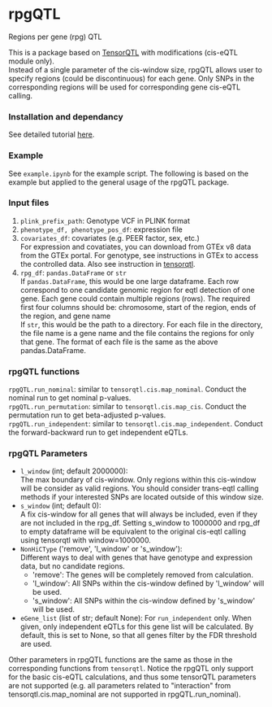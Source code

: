 # rpgQTL
Regions per gene (rpg) QTL

This is a package based on [TensorQTL](https://github.com/broadinstitute/tensorqtl) with modifications (cis-eQTL module only).  
Instead of a single parameter of the cis-window size, rpgQTL allows user to specify regions (could be discontinuous) for each gene. Only SNPs in the corresponding regions will be used for corresponding gene cis-eQTL calling.

### Installation and dependancy
See detailed tutorial [here](https://github.com/GenEvoBioinfLab/rpgQTL/blob/main/install/README.md).  

### Example
See `example.ipynb` for the example script. The following is based on the example but applied to the general usage of the rpgQTL package.

### Input files
1. `plink_prefix_path`: Genotype VCF in PLINK format  
2. `phenotype_df, phenotype_pos_df`: expression file  
3. `covariates_df`: covariates (e.g. PEER factor, sex, etc.)  
For expression and covatiates, you can download from GTEx v8 data from the GTEx portal. For genotype, see instructions in GTEx to access the controlled data.
Also see instruction in [tensorqtl](https://github.com/broadinstitute/tensorqtl).  
4. `rpg_df`: `pandas.DataFrame` or `str`  
If `pandas.DataFrame`, this would be one large dataframe. Each row correspond to one candidate genomic region for eqtl detection of one gene. Each gene could contain multiple regions (rows). The required first four columns should be: chromosome, start of the region, ends of the region, and gene name  
If `str`, this would be the path to a directory. For each file in the directory, the file name is a gene name and the file contains the regions for only that gene. The format of each file is the same as the above pandas.DataFrame.

### rpgQTL functions
`rpgQTL.run_nominal`: similar to `tensorqtl.cis.map_nominal`. Conduct the nominal run to get nominal p-values.  
`rpgQTL.run_permutation`: similar to `tensorqtl.cis.map_cis`. Conduct the permutation run to get beta-adjusted p-values.  
`rpgQTL.run_independent`: similar to `tensorqtl.cis.map_independent`. Conduct the forward-backward run to get independent eQTLs.

### rpgQTL Parameters
- `l_window` (int; default 2000000):  
The max boundary of cis-window. Only regions within this cis-window will be consider as valid regions. You should consider trans-eqtl calling methods if your interested SNPs are located outside of this window size.  
- `s_window` (int; default 0):  
A fix cis-window for all genes that will always be included, even if they are not included in the rpg_df. Setting s_window to 1000000 and rpg_df to empty dataframe will be equivalent to the original cis-eqtl calling using tensorqtl with window=1000000.  
- `NonHiCType` ('remove', 'l_window' or 's_window'):  
Different ways to deal with genes that have genotype and expression data, but no candidate regions.
  - 'remove': The genes will be completely removed from calculation.  
  - 'l_window': All SNPs within the cis-window defined by 'l_window' will be used.  
  - 's_window': All SNPs within the cis-window defined by 's_window' will be used.  
- `eGene_list` (list of str; default None):
For `run_independent` only. When given, only independent eQTLs for this gene list will be calculated. By default, this is set to None, so that all genes filter by the FDR threshold are used.

Other parameters in rpgQTL functions are the same as those in the corresponding functions from `tensorqtl`. Notice the rpgQTL only support for the basic cis-eQTL calculations, and thus some tensorQTL parameters are not supported (e.g. all parameters related to "interaction" from tensorqtl.cis.map_nominal are not supported in rpgQTL.run_nominal).
